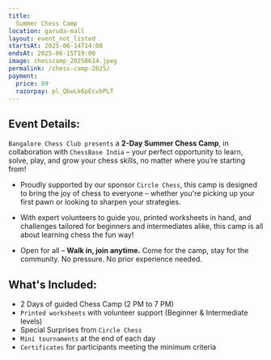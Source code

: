 ```yaml
---
title: 
  Summer Chess Camp
location: garuda-mall
layout: event_not_listed
startsAt: 2025-06-14T14:00
endsAt: 2025-06-15T19:00
image: chesscamp_20250614.jpeg
permalink: /chess-camp-2025/
payment:
  price: 99
  razorpay: pl_QbwLk6pEcvbPLT
---
```

## Event Details:

`Bangalore Chess Club presents` a **2-Day Summer Chess Camp**, in collaboration with `ChessBase India` – your perfect opportunity to learn, solve, play, and grow your chess skills, no matter where you’re starting from!

- Proudly supported by our sponsor `Circle Chess`, this camp is designed to bring the joy of chess to everyone – whether you're picking up your first pawn or looking to sharpen your strategies.

- With expert volunteers to guide you, printed worksheets in hand, and challenges tailored for beginners and intermediates alike, this camp is all about learning chess the fun way!

- Open for all – **Walk in, join anytime.** Come for the camp, stay for the community. No pressure. No prior experience needed.


## What's Included:
- 2 Days of guided Chess Camp (2 PM to 7 PM)
- `Printed worksheets` with volunteer support (Beginner & Intermediate levels)
- Special Surprises from `Circle Chess`
- `Mini tournaments` at the end of each day
- `Certificates` for participants meeting the minimum criteria
